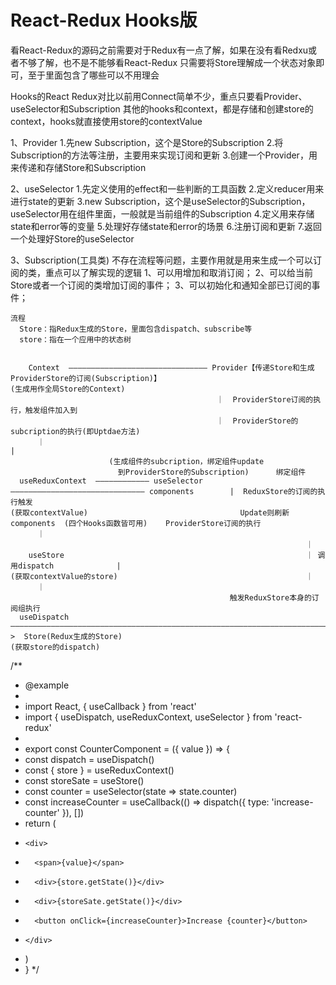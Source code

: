# React-Redux Hooks版

看React-Redux的源码之前需要对于Redux有一点了解，如果在没有看Redxu或者不够了解，也不是不能够看React-Redux
只需要将Store理解成一个状态对象即可，至于里面包含了哪些可以不用理会


Hooks的React Redux对比以前用Connect简单不少，重点只要看Provider、useSelector和Subscription
其他的hooks和context，都是存储和创建store的context，hooks就直接使用store的contextValue

1、Provider
  1.先new Subscription，这个是Store的Subscription
  2.将Subscription的方法等注册，主要用来实现订阅和更新
  3.创建一个Provider，用来传递和存储Store和Subscription

2、useSelector
  1.先定义使用的effect和一些判断的工具函数
  2.定义reducer用来进行state的更新
  3.new Subscription，这个是useSelector的Subscription，useSelector用在组件里面，一般就是当前组件的Subscription
  4.定义用来存储state和error等的变量
  5.处理好存储state和error的场景
  6.注册订阅和更新
  7.返回一个处理好Store的useSelector

3、Subscription(工具类)
  不存在流程等问题，主要作用就是用来生成一个可以订阅的类，重点可以了解实现的逻辑
  1、可以用增加和取消订阅；
  2、可以给当前Store或者一个订阅的类增加订阅的事件；
  3、可以初始化和通知全部已订阅的事件；


```
流程
  Store：指Redux生成的Store，里面包含dispatch、subscribe等
  store：指在一个应用中的状态树

            
    Context  ——————————————————————————————— Provider【传递Store和生成ProviderStore的订阅(Subscription)】
(生成用作全局Store的Context)
                                              ｜  ProviderStore订阅的执行，触发组件加入到
                                              ｜  ProviderStore的subcription的执行(即Uptdae方法)
      ｜                                                                                      |                      
                      (生成组件的subcription，绑定组件update                                        
                        到ProviderStore的Subscription)      绑定组件                                     
  useReduxContext  ———————————— useSelector  —————————————————————————————— components        |  ReduxStore的订阅的执行触发
(获取contextValue)                                  Update则刷新components  (四个Hooks函数皆可用)    ProviderStore订阅的执行
      ｜                                                                                 
                                                                  ｜                     
    useStore                                                      ｜ 调用dispatch              |     
(获取contextValue的store)                                          ｜
      ｜                                                                                         
                                                 触发ReduxStore本身的订阅组执行
  useDispatch   ————————————————————————————————————————————————————————————————————————>  Store(Redux生成的Store)       
(获取store的dispatch)
```

/**
 * @example
 *
 * import React, { useCallback } from 'react'
 * import { useDispatch, useReduxContext, useSelector } from 'react-redux'
 *
 * export const CounterComponent = ({ value }) => {
 *   const dispatch = useDispatch()
 *   const { store } = useReduxContext()
 *   const storeSate = useStore()
 *   const counter = useSelector(state => state.counter)
 *   const increaseCounter = useCallback(() => dispatch({ type: 'increase-counter' }), [])
 *   return (
 *     <div>
 *       <span>{value}</span>
 *       <div>{store.getState()}</div>
 *       <div>{storeSate.getState()}</div>
 *       <button onClick={increaseCounter}>Increase {counter}</button>
 *     </div>
 *   )
 * }
 */